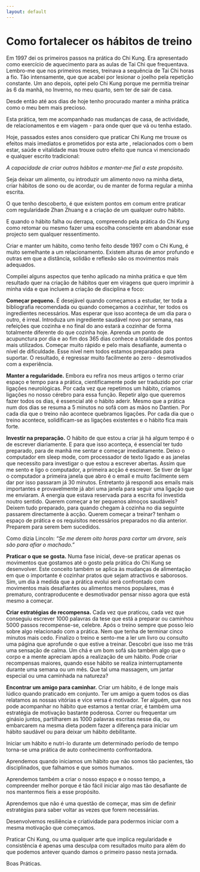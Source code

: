 ```yaml
---
layout: default
---
```

# Como fortalecer os hábitos de treino

Em 1997 dei os primeiros passos na prática do Chi Kung. Era apresentado como exercício de aquecimento para as aulas de Tai Chi que frequentava. Lembro-me que nos primeiros meses, treinava a sequência de Tai Chi horas a fio. Tão intensamente, que que acabei por lesionar o joelho pela repetição constante.
Um ano depois, optei pelo Chi Kung porque me permitia treinar às 6 da manhã, no Inverno, no meu quarto, sem ter de sair de casa.

Desde então até aos dias de hoje tenho procurado manter a minha prática como o meu bem mais precioso.

Esta prática, tem me acompanhado nas mudanças de casa, de actividade, de relacionamentos e em viagem - para onde quer que vá ou tenha estado.

Hoje, passados estes anos considero que praticar Chi Kung me trouxe os efeitos mais imediatos e prometidos por esta arte , relacionados com o bem estar, saúde e vitalidade mas trouxe outro efeito que nunca vi mencionado e qualquer escrito tradicional:

*A capacidade de criar outros hábitos e manter-me fiel a este propósito.*

Seja deixar um alimento, ou introduzir um alimento novo na minha dieta, criar hábitos de sono ou de acordar, ou de manter de forma regular a minha escrita.

O que tenho descoberto, é que existem pontos em comum entre praticar com regularidade Zhan Zhuang e a criação de um qualquer outro hábito.

E quando o hábito falha ou derrapa, compreendo pela prática do Chi Kung como retomar ou mesmo fazer uma escolha consciente em abandonar esse projecto sem qualquer ressentimento.

Criar e manter um hábito, como tenho feito desde 1997 com o Chi Kung, é muito semelhante a um relacionamento. Existem alturas de amor profundo e outras em que a distância, solidão e reflexão são os movimentos mais adequados.

Compilei alguns aspectos que tenho aplicado na minha prática e que têm resultado quer na criação de hábitos quer em viragens que quero imprimir à minha vida e que incluem a criação de disciplina e foco:

**Começar pequeno.** É desejável quando começamos a estudar, ter toda a bibliografia recomendada ou quando começamos a cozinhar, ter todos os ingredientes necessários. Mas esperar que isso aconteça de um dia para o outro, é irreal. Introduza um ingrediente saudável novo por semana, nas refeições que cozinha e no final do ano estará a cozinhar de forma totalmente diferente do que cozinha hoje. Aprenda um ponto de acupunctura por dia e ao fim dos 365 dias conhece a totalidade dos pontos mais utilizados. Começar muito rápido e pelo mais desafiante, aumenta o nível de dificuldade. Esse nível nem todos estamos preparados para suportar. O resultado, é regressar muito facilmente ao zero - desmotivados com a experiência. 

**Manter a regularidade.** Embora eu refira nos meus artigos o termo criar espaço e tempo para a prática, cientificamente pode ser traduzido por criar ligações neurológicas. Por cada vez que repetimos um hábito, criamos ligações no nosso cérebro para essa função. Repetir algo que queremos fazer todos os dias, é essencial até o hábito aderir. Mesmo que a prática num dos dias se resuma a 5 minutos no sofá com as mãos no Dantien. Por cada dia que o treino não acontece quebramos ligações. Por cada dia que o treino acontece, solidificam-se as ligações existentes e o hábito fica mais forte. 

**Investir na preparação.** O hábito de que estou a criar já há algum tempo é o de escrever diariamente. E para que isso aconteça, é essencial ter tudo preparado, para de manhã me sentar e começar imediatamente. Deixo o computador em sleep mode, com processador de texto ligado e as janelas que necessito para investigar o que estou a escrever abertas. Assim que me sento e ligo o computador, a primeira acção é escrever. Se tiver de ligar o computador a primeira janela que abro é o email e muito facilmente sem dar por isso passaram já 30 minutos. Entretanto já respondi aos emails mais importantes e provavelmente já abri uma janela para seguir uma ligação que me enviaram. A energia que estava reservada para a escrita foi investida noutro sentido. Querem começar a ter pequenos almoços saudáveis? Deixem tudo preparado, para quando chegam à cozinha no dia seguinte passarem directamente à acção. Querem começar a treinar? tenham o espaço de prática e os requisitos necessários preparados no dia anterior. Preparem para serem bem sucedidos. 

Como dizia Lincoln: *“Se me derem oito horas para cortar um árvore, seis são para afiar o machado.”*

**Praticar o que se gosta.** Numa fase inicial, deve-se praticar apenas os movimentos que gostamos até o gosto pela prática do Chi Kung se desenvolver. Este conceito também se aplica às mudanças de alimentação em que o importante é cozinhar pratos que sejam atractivos e saborosos. Sim, um dia à medida que a prática evolui será confrontado com movimentos mais desafiantes ou alimentos menos populares, mas é prematuro, contraproducente e desmotivador pensar nisso agora que está mesmo a começar.

**Criar estratégias de recompensa.** Cada vez que praticou, cada vez que conseguiu escrever 1000 palavras da tese que está a preparar ou caminhou 5000 passos recompense-se, celebre. Após o treino sempre que posso leio sobre algo relacionado com a prática. Nem que tenha de terminar cinco minutos mais cedo. Finalizo o treino e sento-me a ler um livro ou consulto uma página que aprofunde o que estive a treinar. Descobri que isso me trás uma sensação de calma. Um chá e um bom sofá são também algo que o corpo e a mente apreciam após a realização de um hábito. Pode criar recompensas maiores, quando esse hábito se realiza ininterruptamente durante uma semana ou um mês. Que tal uma massagem, um jantar especial ou uma caminhada na natureza?

**Encontrar um amigo para caminhar.** Criar um hábito, é de longe mais lúdico quando praticado em conjunto. Ter um amigo a quem todos os dias relatamos as nossas vitórias e vice versa é motivador. Ter alguém, que nos pode acompanhar no hábito que estamos a tentar criar, é também uma estratégia de motivação bastante poderosa. Correr ou frequentar um ginásio juntos, partilharem as 1000 palavras escritas nesse dia, ou embarcarem na mesma dieta podem fazer a diferença para iniciar um hábito saudável ou para deixar um hábito debilitante.

Iniciar um hábito e nutri-lo durante um determinado período de tempo torna-se uma prática de auto conhecimento confrontadora. 

Aprendemos quando iniciamos um hábito que não somos tão pacientes, tão disciplinados, que falhamos e que somos humanos. 

Aprendemos também a criar o nosso espaço e o nosso tempo, a compreender melhor porque é tão fácil iniciar algo mas tão desafiante de nos mantermos fieis a esse propósito. 

Aprendemos que não é uma questão de começar, mas sim de definir estratégias para saber voltar as vezes que forem necessárias. 

Desenvolvemos resiliência e criatividade para podermos iniciar com a mesma motivação que começamos.

Praticar Chi Kung, ou uma qualquer arte que implica regularidade e consistência é apenas uma desculpa com resultados muito para além do que podemos antever quando damos o primeiro passo nesta jornada.

Boas Práticas.
